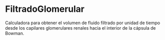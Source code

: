 # FiltradoGlomerular

Calculadora para obtener el volumen de fluido filtrado por unidad de tiempo desde los capilares glomerulares renales hacia el interior de la cápsula de Bowman.
